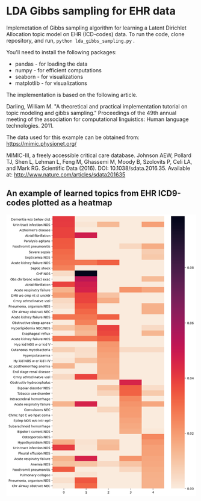 # LDA Gibbs sampling for EHR data
Implemetation of Gibbs sampling algorithm for learning a Latent Dirichlet Allocation topic model on EHR (ICD-codes) data.
To run the code, clone repository, and run, `python lda_gibbs_sampling.py` .

You'll need to install the following packages:
- pandas - for loading the data
- numpy - for efficient computations
- seaborn - for visualizations
- matplotlib - for visualizations

The implementation is based on the following article.

Darling, William M. "A theoretical and practical implementation tutorial on topic modeling and gibbs sampling." Proceedings of the 49th annual meeting of the association for computational linguistics: Human language technologies. 2011.

The data used for this example can be obtained from: https://mimic.physionet.org/

MIMIC-III, a freely accessible critical care database. Johnson AEW, Pollard TJ, Shen L, Lehman L, Feng M, Ghassemi M, Moody B, Szolovits P, Celi LA, and Mark RG. Scientific Data (2016). DOI: 10.1038/sdata.2016.35. Available at: http://www.nature.com/articles/sdata201635

## An example of learned topics from EHR ICD9-codes plotted as a heatmap
![Alt text](top_words_by_topic.png?raw=true "Top words by topic")
